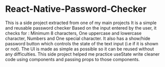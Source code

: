 # React-Native-Password-Checker
This is a side project extracted from one of my main projects
It is a simple and reusable password checker
Based on the input entered by the user, it checks for :
Minimum 8 characters,
One uppercase and lowercase character,
Numbers and
One special character.
It also has a show/hide password button which controls the state of the text input (i.e if it is shown or not).
The UI is made as simple as possible so it can be reused without any difficulties.
This side project helped me practice useState write cleaner code using components and passing props to those components.

